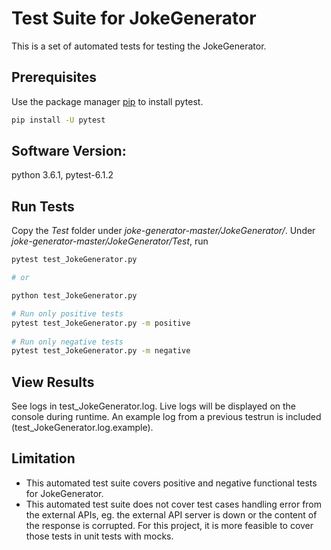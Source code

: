 # Test Suite for JokeGenerator
This is a set of automated tests for testing the JokeGenerator.

## Prerequisites

Use the package manager [pip](https://pip.pypa.io/en/stable/) to install pytest.

```bash
pip install -U pytest
```

## Software Version:

python 3.6.1, pytest-6.1.2

## Run Tests
Copy the *Test* folder under *joke-generator-master/JokeGenerator/*. Under 
*joke-generator-master/JokeGenerator/Test*, run

```bash
pytest test_JokeGenerator.py

# or

python test_JokeGenerator.py 

# Run only positive tests
pytest test_JokeGenerator.py -m positive
 
# Run only negative tests
pytest test_JokeGenerator.py -m negative
```

## View Results
See logs in test_JokeGenerator.log. Live logs will be displayed on the console during runtime.
An example log from a previous testrun is included (test_JokeGenerator.log.example).

## Limitation
- This automated test suite covers positive and negative functional tests for JokeGenerator.
- This automated test suite does not cover test cases handling error from the external APIs, eg. the external API server is down or the content of the response is corrupted. For this project, it is more feasible to cover those tests in unit tests with mocks.
